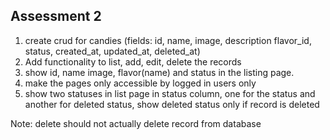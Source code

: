 ## Assessment 2
1. create crud for candies (fields: id, name, image, description flavor_id, status, created_at, updated_at, deleted_at)
2. Add functionality to list, add, edit, delete the records
3. show id, name image, flavor(name) and status in the listing page.
4. make the pages only accessible by logged in users only
5. show two statuses in list page in status column, one for the status and another for deleted status, show deleted status only if record is deleted

Note: delete should not actually delete record from database
